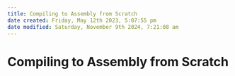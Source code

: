 ```yaml
---
title: Compiling to Assembly from Scratch
date created: Friday, May 12th 2023, 5:07:55 pm
date modified: Saturday, November 9th 2024, 7:21:08 am
---
```


# Compiling to Assembly from Scratch
